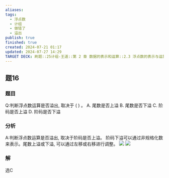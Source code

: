 ```yaml
---
aliases: 
tags:
  - 浮点数
  - 计组
  - 做错了
  - 溢出
publish: true
finished: true
created: 2024-07-21 01:17
updated: 2024-07-27 14:29
TARGET DECK: 刷题::25计组-王道::第 2 章 数据的表示和运算::2.3 浮点数的表示与运算::题16
---
```


## 题16
### 题目
Q:判断浮点数运算是否溢出, 取决于 ( ) 。
A. 尾数是否上溢 B. 尾数是否下溢
C. 阶码是否上溢 D. 阶码是否下溢
### 分析
A:判断浮点数运算是否溢出, 取决于阶码是否上溢。
阶码下溢可以通过非规格化数来表示。尾数上溢或下溢, 可以通过左移或右移进行调整。
![](https://img.hwenyi.tech/202407271431169.webp)
![](https://img.hwenyi.tech/202407271437098.webp)
### 解
选C
